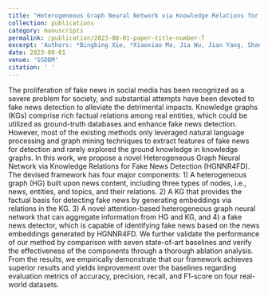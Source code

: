 ```yaml
---
title: "Heterogeneous Graph Neural Network via Knowledge Relations for Fake News Detection"
collection: publications
category: manuscripts
permalink: /publication/2023-08-01-paper-title-number-7
excerpt: 'Authors: *Bingbing Xie, *Xiaoxiao Ma, Jia Wu, Jian Yang, Shan Xue, Hao fan'
date: 2023-08-01
venue: 'SSDBM'
citation: ' '
---
```

The proliferation of fake news in social media has been recognized as a severe problem for society, and substantial attempts have been devoted to fake news detection to alleviate the detrimental impacts. Knowledge graphs (KGs) comprise rich factual relations among real entities, which could be utilized as ground-truth databases and enhance fake news detection. However, most of the existing methods only leveraged natural language processing and graph mining techniques to extract features of fake news for detection and rarely explored the ground knowledge in knowledge graphs. In this work, we propose a novel Heterogeneous Graph Neural Network via Knowledge Relations for Fake News Detection (HGNNR4FD). The devised framework has four major components: 1) A heterogeneous graph (HG) built upon news content, including three types of nodes, i.e., news, entities, and topics, and their relations. 2) A KG that provides the factual basis for detecting fake news by generating embeddings via relations in the KG. 3) A novel attention-based heterogeneous graph neural network that can aggregate information from HG and KG, and 4) a fake news detector, which is capable of identifying fake news based on the news embeddings generated by HGNNR4FD. We further validate the performance of our method by comparison with seven state-of-art baselines and verify the effectiveness of the components through a thorough ablation analysis. From the results, we empirically demonstrate that our framework achieves superior results and yields improvement over the baselines regarding evaluation metrics of accuracy, precision, recall, and F1-score on four real-world datasets.